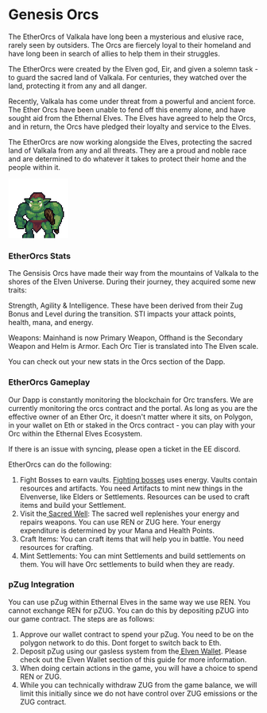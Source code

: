 # Genesis Orcs

The EtherOrcs of Valkala have long been a mysterious and elusive race, rarely seen by outsiders. The Orcs are fiercely loyal to their homeland and have long been in search of allies to help them in their struggles.

The EtherOrcs were created by the Elven god, Eir, and given a solemn task - to guard the sacred land of Valkala. For centuries, they watched over the land, protecting it from any and all danger.

Recently, Valkala has come under threat from a powerful and ancient force. The Ether Orcs have been unable to fend off this enemy alone, and have sought aid from the Ethernal Elves. The Elves have agreed to help the Orcs, and in return, the Orcs have pledged their loyalty and service to the Elves.

The EtherOrcs are now working alongside the Elves, protecting the sacred land of Valkala from any and all threats. They are a proud and noble race and are determined to do whatever it takes to protect their home and the people within it.

![](../.gitbook/assets/test.svg)



### EtherOrcs Stats

The Gensisis Orcs have made their way from the mountains of Valkala to the shores of the Elven Universe. During their journey, they acquired some new traits:

Strength, Agility & Intelligence. These have been derived from their Zug Bonus and Level during the transition. STI impacts your attack points, health, mana, and energy.&#x20;

Weapons: Mainhand is now Primary Weapon, Offhand is the Secondary Weapon and Helm is Armor.  Each Orc Tier is translated into The Elven scale.

You can check out your new stats in the Orcs section of the Dapp.

### EtherOrcs Gameplay

Our Dapp is constantly monitoring the blockchain for Orc transfers. We are currently monitoring the orcs contract and the portal. As long as you are the effective owner of an Ether Orc, it doesn't matter where it sits, on Polygon, in your wallet on Eth or staked in the Orcs contract - you can play with your Orc within the Ethernal Elves Ecosystem.&#x20;

If there is an issue with syncing, please open a ticket in the EE discord.

EtherOrcs can do the following:

1. Fight Bosses to earn vaults. [Fighting bosses](../elders-game-play/boss-battles.md) uses energy. Vaults contain resources and artifacts. You need Artifacts to mint new things in the Elvenverse, like Elders or Settlements. Resources can be used to craft items and build your Settlement.
2. Visit the[ Sacred Well](../elders-game-play/sacred-well.md): The sacred well replenishes your energy and repairs weapons. You can use REN or ZUG here. Your energy expenditure is determined by your Mana and Health Points.
3. Craft Items: You can craft items that will help you in battle. You need resources for crafting.
4. Mint Settlements: You can mint Settlements and build settlements on them. You will have Orc settlements to build when they are ready.

### pZug Integration&#x20;

You can use pZug within Ethernal Elves in the same way we use REN. You cannot exchange REN for pZUG. You can do this by depositing pZUG into our game contract. The steps are as follows:

1. Approve our wallet contract to spend your pZug. You need to be on the polygon network to do this. Dont forget to switch back to Eth.
2. Deposit pZug using our gasless system from the[ Elven Wallet](../economy/the-elven-wallet.md). Please check out the Elven Wallet section of this guide for more information.
3. When doing certain actions in the game, you will have a choice to spend REN or ZUG.&#x20;
4. While you can technically withdraw ZUG from the game balance, we will limit this initially since we do not have control over ZUG emissions or the ZUG contract.

